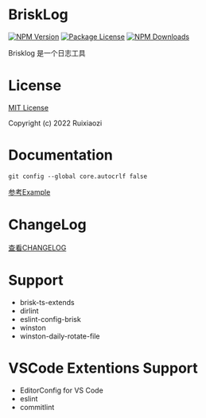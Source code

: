 # BriskLog

<a href="https://www.npmjs.com/package/brisk-ioc"><img src="https://img.shields.io/npm/v/brisk-ioc.svg" alt="NPM Version" /></a>
<a href="https://www.npmjs.com/package/brisk-ioc"><img src="https://img.shields.io/npm/l/brisk-ioc.svg" alt="Package License" /></a>
<a href="https://www.npmjs.com/package/brisk-ioc"><img src="https://img.shields.io/npm/dm/brisk-ioc.svg" alt="NPM Downloads" /></a>


Brisklog 是一个日志工具


# License

[MIT License](./LICENSE)

Copyright (c) 2022 Ruixiaozi

# Documentation

`git config --global core.autocrlf false`

[参考Example](./example)

# ChangeLog

[查看CHANGELOG](./CHANGELOG.md)

# Support

+ brisk-ts-extends
+ dirlint
+ eslint-config-brisk
+ winston
+ winston-daily-rotate-file
  
# VSCode Extentions Support

+ EditorConfig for VS Code
+ eslint
+ commitlint

